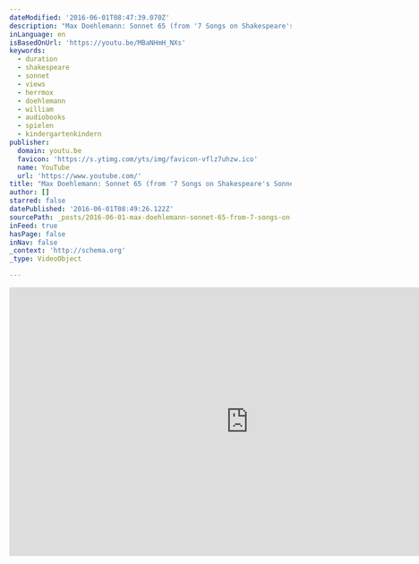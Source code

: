 ```yaml
---
dateModified: '2016-06-01T08:47:39.070Z'
description: "Max Doehlemann: Sonnet 65 (from '7 Songs on Shakespeare's Sonnets') Georg Streuber, baritone Max Doehlemann, piano available on CD \"Songs of the Clown\" MG-Audio, LC 24665"
inLanguage: en
isBasedOnUrl: 'https://youtu.be/MBaNHmH_NXs'
keywords:
  - duration
  - shakespeare
  - sonnet
  - views
  - herrmox
  - doehlemann
  - william
  - audiobooks
  - spielen
  - kindergartenkindern
publisher:
  domain: youtu.be
  favicon: 'https://s.ytimg.com/yts/img/favicon-vflz7uhzw.ico'
  name: YouTube
  url: 'https://www.youtube.com/'
title: "Max Doehlemann: Sonnet 65 (from '7 Songs on Shakespeare's Sonnets)"
author: []
starred: false
datePublished: '2016-06-01T08:49:26.122Z'
sourcePath: _posts/2016-06-01-max-doehlemann-sonnet-65-from-7-songs-on-shakespeares-so.md
inFeed: true
hasPage: false
inNav: false
_context: 'http://schema.org'
_type: VideoObject

---
```

<iframe src="https://cdn.embedly.com/widgets/media.html?src=https%3A%2F%2Fwww.youtube.com%2Fembed%2FMBaNHmH_NXs%3Ffeature%3Doembed&amp;url=http%3A%2F%2Fwww.youtube.com%2Fwatch%3Fv%3DMBaNHmH_NXs&amp;image=https%3A%2F%2Fi.ytimg.com%2Fvi%2FMBaNHmH_NXs%2Fhqdefault.jpg&amp;key=b7d04c9b404c499eba89ee7072e1c4f7&amp;type=text%2Fhtml&amp;schema=youtube" width="854" height="480" scrolling="no" frameborder="0" allowfullscreen="" style=""></iframe>
